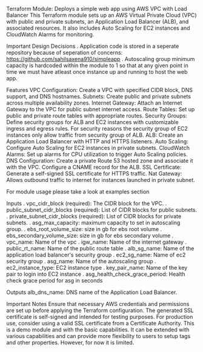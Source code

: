 Terraform Module: Deploys a simple web app using AWS VPC with Load Balancer
This Terraform module sets up an AWS Virtual Private Cloud (VPC) with public and private subnets, an Application Load Balancer (ALB), and associated resources. It also includes Auto Scaling for EC2 instances and CloudWatch Alarms for monitoring.

Important Design Decisions
. Application code is stored in a seperate repository because of seperation of concerns: https://github.com/sahilsaxena910/simpleapp
. Autoscaling group minimum capacity is hardcoded within the module to 1 so that at any given point in time we must have atleast once instance up and running to host the web app. 

Features
VPC Configuration: Create a VPC with specified CIDR block, DNS support, and DNS hostnames.
Subnets: Create public and private subnets across multiple availability zones.
Internet Gateway: Attach an Internet Gateway to the VPC for public subnet internet access.
Route Tables: Set up public and private route tables with appropriate routes.
Security Groups: Define security groups for ALB and EC2 instances with customizable ingress and egress rules. For security reasons the security group of EC2 instances only allow traffic from security group of ALB.
ALB: Create an Application Load Balancer with HTTP and HTTPS listeners.
Auto Scaling: Configure Auto Scaling for EC2 instances in private subnets.
CloudWatch Alarms: Set up alarms for CPU utilization to trigger Auto Scaling policies.
DNS Configuration: Create a private Route 53 hosted zone and associate it with the VPC. Configure a CNAME record for the ALB.
SSL Certificate: Generate a self-signed SSL certificate for HTTPS traffic.
Nat Gateway: Allows outbound traffic to internet for instances launched in private subnet.

For module usage please take a look at examples section

Inputs
. vpc_cidr_block (required): The CIDR block for the VPC.
. public_subnet_cidr_blocks (required): List of CIDR blocks for public subnets.
. private_subnet_cidr_blocks (required): List of CIDR blocks for private subnets.
. asg_max_capacity: maximum capacity to set in autoscaling group.
. ebs_root_volume_size: size in gb for ebs root volume
. ebs_secondary_volume_size: size in gb for ebs secondary volume
. vpc_name: Name of the vpc
. igw_name: Name of the internet gateway
. public_rt_name: Name of the public route table
. alb_sg_name: Name of the application load balancer's security group
. ec2_sg_name: Name of ec2 security group
. asg_name: Name of the autoscaling group
. ec2_instance_type: EC2 instance type
. key_pair_name: Name of the key pair to login into EC2 instance
. asg_health_check_grace_period: Health check grace period for asg in seconds

Outputs
alb_dns_name: DNS name of the Application Load Balancer.

Important Notes
Ensure that necessary AWS credentials and permissions are set up before applying the Terraform configuration.
The generated SSL certificate is self-signed and intended for testing purposes. For production use, consider using a valid SSL certificate from a Certificate Authority.
This is a demo module and with the basic capabilities. It can be extended with various capabilities and can provide more flexibility to users to setup tags and other properties. However, for now it is limited.